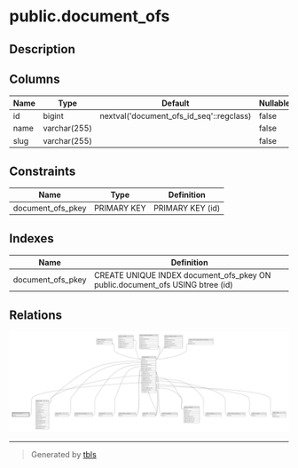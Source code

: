 # public.document_ofs

## Description

## Columns

| Name | Type         | Default                                  | Nullable | Children                              |
| ---- | ------------ | ---------------------------------------- | -------- | ------------------------------------- |
| id   | bigint       | nextval('document_ofs_id_seq'::regclass) | false    | [public.patients](public.patients.md) |
| name | varchar(255) |                                          | false    |                                       |
| slug | varchar(255) |                                          | false    |                                       |

## Constraints

| Name              | Type        | Definition       |
| ----------------- | ----------- | ---------------- |
| document_ofs_pkey | PRIMARY KEY | PRIMARY KEY (id) |

## Indexes

| Name              | Definition                                                                    |
| ----------------- | ----------------------------------------------------------------------------- |
| document_ofs_pkey | CREATE UNIQUE INDEX document_ofs_pkey ON public.document_ofs USING btree (id) |

## Relations

![er](public.document_ofs.svg)

---

> Generated by [tbls](https://github.com/k1LoW/tbls)
